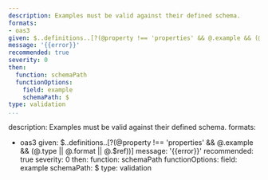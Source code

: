 ```yaml
---
description: Examples must be valid against their defined schema.
formats:
- oas3
given: $..definitions..[?(@property !== 'properties' && @.example && (@.type || @.form || @.$ref))]
message: '{{error}}'
recommended: true
severity: 0
then:
  function: schemaPath
  functionOptions:
    field: example
    schemaPath: $
type: validation
...
```

description: Examples must be valid against their defined schema.
formats:
- oas3
given: $..definitions..[?(@property !== 'properties' && @.example && (@.type || @.format
  || @.$ref))]
message: '{{error}}'
recommended: true
severity: 0
then:
  function: schemaPath
  functionOptions:
    field: example
    schemaPath: $
type: validation